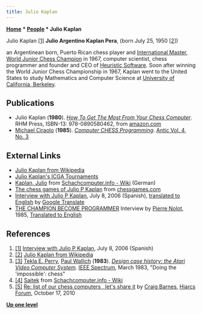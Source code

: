 ```yaml
---
title: Julio Kaplan
---
```

**[Home](Home "Home") \* [People](People "People") \* Julio Kaplan**



 [](http://www.p4r.org.ar/biografias/kaplan.htm) Julio Kaplan <a id="cite-note-1" href="#cite-ref-1">[1]</a> 
**Julio Argentino Kaplan Pera**, (born July 25, 1950 <a id="cite-note-2" href="#cite-ref-2">[2]</a>)  

an Argentinean born, Puerto Rican chess player and [International Master](https://en.wikipedia.org/wiki/International_Master#International_Master_.28IM.29), [World Junior Chess Champion](https://en.wikipedia.org/wiki/World_Junior_Chess_Championship) in 1967, computer scientist, chess programmer and founder and CEO of [Heuristic Software](Heuristic_Software "Heuristic Software"). Soon after winning the World Junior Chess Championship in 1967, Kaplan went to the United States to study Mathematics and Computer Science at [University of California, Berkeley](University_of_California,_Berkeley "University of California, Berkeley").



## Publications


* Julio Kaplan (**1980**). *[How To Get The Most From Your Chess Computer](http://www.schach-computer.info/wiki/index.php/How_To_Get_The_Most_From_Your_Chess_Computer)*. RHM Press, ISBN-13: 978-0890580462, from [amazon.com](http://www.amazon.com/How-Most-Your-Chess-Computer/dp/0890580464)
* [Michael Ciraolo](http://www.atarimagazines.com/index/index.php?author=Michael+Ciraolo&mag=antic) (**1985**). *[Computer CHESS Programming](http://www.atarimagazines.com/v4n3/ComputerChess.html)*. [Antic Vol. 4, No. 3](http://www.atarimagazines.com/index/index.php?issue=v4n3)


## External Links


* [Julio Kaplan from Wikipedia](https://en.wikipedia.org/wiki/Julio_Kaplan)
* [Julio Kaplan's ICGA Tournaments](https://www.game-ai-forum.org/icga-tournaments/person.php?id=408)
* [Kaplan, Julio](http://www.schach-computer.info/wiki/index.php/Julio_Kaplan) from [Schachcomputer.info - Wiki](http://www.schach-computer.info/wiki/index.php/Hauptseite_En) (German)
* [The chess games of Julio P Kaplan](http://www.chessgames.com/perl/chessplayer?pid=19290) from [chessgames.com](http://www.chessgames.com/index.html)
* [Interview with Julio P Kaplan](http://www.p4r.org.ar/biografias/kaplan.htm), July 8, 2006 (Spanish), [translated to English](http://translate.googleusercontent.com/translate_c?hl=de&ie=UTF-8&sl=es&tl=en&u=http://www.p4r.org.ar/biografias/kaplan.htm&prev=_t&rurl=translate.google.com&usg=ALkJrhhXNUo5sE0OEKy4T59pTmDVm-MprA) by [Google Translate](https://en.wikipedia.org/wiki/Google_Translate)
* [THE CHAMPION BECOME PROGRAMMER](http://home.scarlet.be/vincentlejeune/le-champion-devenu-programmeur.txt) Interview by [Pierre Nolot](Pierre_Nolot "Pierre Nolot"), 1985, [Translated to English](http://www.talkchess.com/forum/viewtopic.php?p=496138#496138)


## References


1. <a id="cite-ref-1" href="#cite-note-1">[1]</a> [Interview with Julio P Kaplan](http://www.p4r.org.ar/biografias/kaplan.htm), July 8, 2006 (Spanish)
2. <a id="cite-ref-2" href="#cite-note-2">[2]</a> [Julio Kaplan from Wikipedia](https://en.wikipedia.org/wiki/Julio_Kaplan)
3. <a id="cite-ref-3" href="#cite-note-3">[3]</a> [Tekla E. Perry](https://www.linkedin.com/in/tekla-perry-33b4a211), [Paul Wallich](http://spectrum.ieee.org/at-work/innovation/review-liars-outliers) (**1983**). *[Design case history: the Atari Video Computer System](http://www.atarimuseum.com/videogames/consoles/2600/Atari_case_history.html)*. [IEEE Spectrum](IEEE#Spectrum "IEEE"), March 1983, "Doing the 'impossible': chess"
4. <a id="cite-ref-4" href="#cite-note-4">[4]</a> [Saitek](http://www.schach-computer.info/wiki/index.php/Saitek_En) from [Schachcomputer.info - Wiki](http://www.schach-computer.info/wiki/index.php/Hauptseite_En)
5. <a id="cite-ref-5" href="#cite-note-5">[5]</a> [Re: list of our chess computers , let's share it](http://hiarcs.net/forums/viewtopic.php?t=204&start=34) by [Craig Barnes](Craig_Barnes "Craig Barnes"), [Hiarcs Forum](Computer_Chess_Forums "Computer Chess Forums"), October 17, 2010

**[Up one level](People "People")**







 
